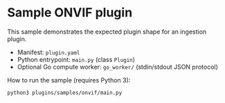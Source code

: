# Sample ONVIF plugin

This sample demonstrates the expected plugin shape for an ingestion plugin.

- Manifest: `plugin.yaml`
- Python entrypoint: `main.py` (class `Plugin`)
- Optional Go compute worker: `go_worker/` (stdin/stdout JSON protocol)

How to run the sample (requires Python 3):

```bash
python3 plugins/samples/onvif/main.py
```
